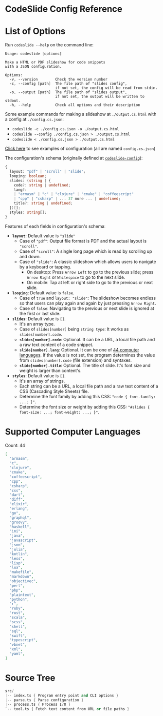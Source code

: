 # CodeSlide Config Reference

# List of Options
Run `codeslide --help` on the command line:
```
Usage: codeslide [options]

Make a HTML or PDF slideshow for code snippets
with a JSON configuration.

Options:
  -v, --version        Check the version number
  -c, --config [path]  The file path of "slides config",
                       if not set, the config will be read from stdin.
  -o, --output [path]  The file path of "slides output",
                       if not set, the output will be written to stdout.
  -h, --help           Check all options and their description
```

Some example commands for making a slideshow at `./output.cs.html` with a config at `./config.cs.json`:
- `codeslide -c ./config.cs.json -o ./output.cs.html`
- `codeslide --config ./config.cs.json > ./output.cs.html`
- `codeslide < ./config.cs.json > ./output.cs.html`

[Click here](../example/) to see examples of configuration (all are named `config.cs.json`)

The configuration's schema (originally defined at [`codeslide-config`](../../codeslide-config/src/index.ts)):
```typescript
{
  layout: "pdf" | "scroll" | "slide";
  looping: boolean;
  slides: (string | {
    code?: string | undefined;
    lang?:
    | "armasm" | "c" | "clojure" | "cmake" | "coffeescript"
    | "cpp" | "csharp" | ... 37 more ... | undefined;
    title?: string | undefined;
  })[];
  styles: string[];
}
```

Features of each fields in configuration's schema:
- **`layout`**: Default value is `"slide"`
  - Case of `"pdf"`: Output file format is PDF and the actual layout is `"scroll"`.
  - Case of `"scroll"`: A single long page which is read by scrolling up and down.
  - Case of `"slide"`: A classic slideshow which allows users to navigate by 
  a keyboard or tapping.
    - On desktop: Press `Arrow Left` to go to the previous slide; press `Arrow Right` or `Whitespace` to go to the next slide.
    - On mobile: Tap at left or right side to go to the previous or next slide.
- **`looping`**: Default value is `false`.
  - Case of `true` and `layout: "slide"`: The slideshow becomes endless so that users can play again and again by just pressing `Arrow Right`.
  - Case of `false`: Navigating to the previous or next slide is ignored at the first or last slide.
- **`slides`**: Default value is `[]`.
  - It's an array type.
  - Case of `slides[number]` being `string type`: It works as `slides[number].code`.
  - **`slides[number].code`**: Optional. It can be a URL, a local file path and a raw text content of a code snippet.
  - **`slide[number].lang`**: Optional. It can be one of [44 computer languages](#supported-computer-languages). If the value is not set, the program determines the value from `slides[number].code` (file extension) and syntaxes.
  - **`slide[number].title`**: Optional. The title of slide. It's font size and weight is larger than content's.
- **`styles`**: Default value is `[]`.
  - It's an array of strings.
  - Each string can be a URL, a local file path and a raw text content of a CSS (Cascading Style Sheets) file.
  - Determine the font family by adding this CSS: `"code { font-family: ...; }"`.
  - Determine the font size or weight by adding this CSS: `"#slides { font-size: ...; font-weight: ...; }"`.

# Supported Computer Languages
Count: 44
```json
[
  "armasm",
  "c",
  "clojure",
  "cmake",
  "coffeescript",
  "cpp",
  "csharp",
  "css",
  "dart",
  "diff",
  "elixir",
  "erlang",
  "go",
  "graphql",
  "groovy",
  "haskell",
  "ini",
  "java",
  "javascript",
  "json",
  "julia",
  "kotlin",
  "less",
  "lisp",
  "lua",
  "makefile",
  "markdown",
  "objectivec",
  "perl",
  "php",
  "plaintext",
  "python",
  "r",
  "ruby",
  "rust",
  "scala",
  "scss",
  "shell",
  "sql",
  "swift",
  "typescript",
  "vbnet",
  "xml",
  "yaml",
]
```

# Source Tree
```s
src/
|-- index.ts { Program entry point and CLI options }
|-- parse.ts { Parse configuration }
|-- process.ts { Process I/O }
`-- tool.ts { Fetch text content from URL or file paths }
```
